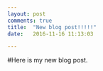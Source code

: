 ```yaml
---
layout: post
comments: true
title:  "New blog post!!!!!"
date:   2016-11-16 11:13:03

---
```


#Here is my new blog post. 


